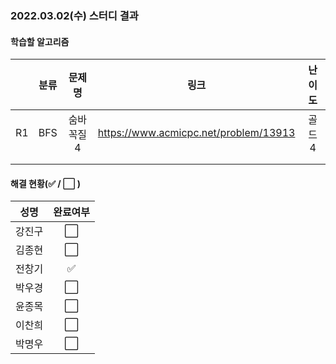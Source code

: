 ### 2022.03.02(수) 스터디 결과

#### 학습할 알고리즘

|      | 분류 |  문제명   |                 링크                  | 난이도 |
| :--: | :--: | :-------: | :-----------------------------------: | :----: |
|  R1  | BFS  | 숨바꼭질4 | https://www.acmicpc.net/problem/13913 | 골드4  |
|      |      |           |                                       |        |
|      |      |           |                                       |        |

#### 해결 현황(:white_check_mark: / :white_large_square:  )

|  성명  |       완료여부       |
| :----: | :------------------: |
| 강진구 | :white_large_square: |
| 김종현 | :white_large_square: |
| 전창기 |  :white_check_mark:  |
| 박우경 | :white_large_square: |
| 윤종목 | :white_large_square: |
| 이찬희 | :white_large_square: |
| 박명우 | :white_large_square: |
